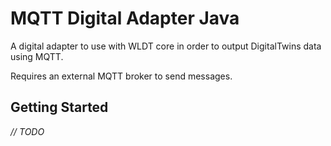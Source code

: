 # MQTT Digital Adapter Java

A digital adapter to use with WLDT core in order to output DigitalTwins data using MQTT.

Requires an external MQTT broker to send messages.


## Getting Started

_// TODO_